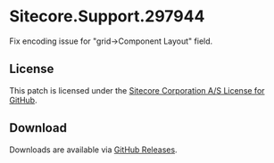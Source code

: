 # Sitecore.Support.297944
Fix encoding issue for &quot;grid-&gt;Component Layout&quot; field.

## License  
This patch is licensed under the [Sitecore Corporation A/S License for GitHub](https://github.com/sitecoresupport/Sitecore.Support.297944/blob/master/LICENSE).  

## Download  
Downloads are available via [GitHub Releases](https://github.com/sitecoresupport/Sitecore.Support.297944/releases).  
